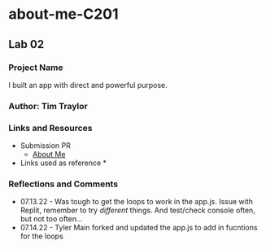 # about-me-C201

## Lab 02

### Project Name

I built an app with direct and powerful purpose.

### Author: Tim Traylor

### Links and Resources

* Submission PR
  * [About Me](ttray310.github.io/about-me-c201/)
* Links used as reference
  * 

### Reflections and Comments

* 07.13.22 - Was tough to get the loops to work in the app.js. Issue with Replit, remember to try *different* things. And test/check console often, but not too often...
* 07.14.22 - Tyler Main forked and updated the app.js to add in fucntions for the loops

<!-- ## Lab 03

### Links and Resources

### Reflections -->